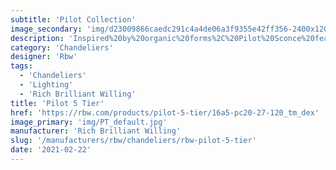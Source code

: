 ```yaml
---
subtitle: 'Pilot Collection'
image_secondary: 'img/d23009866caedc291c4a4de06a3f9355e42ff356-2400x1200.png'
description: 'Inspired%20by%20organic%20forms%2C%20Pilot%20Sconce%20features%20a%20rounded%2C%20shell-like%20shade.%20Available%20in%20a%20range%20of%20colors%2C%20lengths%2C%20and%20finishes.%20Lots%20of%20versatility%20to%20create%20different%20archetypes%20of%20wall%20fixtures%2C%20long%20vertical%20double%20arrangement%20or%20single%20stem.'
category: 'Chandeliers'
designer: 'Rbw'
tags:
  - 'Chandeliers'
  - 'Lighting'
  - 'Rich Brilliant Willing'
title: 'Pilot 5 Tier'
href: 'https://rbw.com/products/pilot-5-tier/16a5-pc20-27-120_tm_dex'
image_primary: 'img/PT_default.jpg'
manufacturer: 'Rich Brilliant Willing'
slug: '/manufacturers/rbw/chandeliers/rbw-pilot-5-tier'
date: '2021-02-22'
---
```

